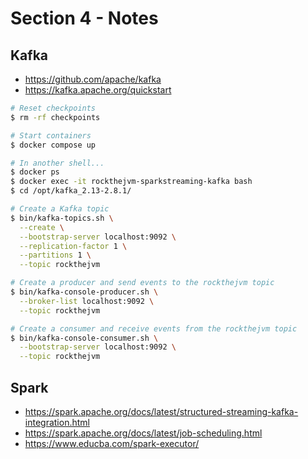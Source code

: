 # Section 4 - Notes

## Kafka

- https://github.com/apache/kafka
- https://kafka.apache.org/quickstart

```bash
# Reset checkpoints
$ rm -rf checkpoints

# Start containers
$ docker compose up

# In another shell...
$ docker ps
$ docker exec -it rockthejvm-sparkstreaming-kafka bash
$ cd /opt/kafka_2.13-2.8.1/

# Create a Kafka topic
$ bin/kafka-topics.sh \
  --create \
  --bootstrap-server localhost:9092 \
  --replication-factor 1 \
  --partitions 1 \
  --topic rockthejvm

# Create a producer and send events to the rockthejvm topic
$ bin/kafka-console-producer.sh \
  --broker-list localhost:9092 \
  --topic rockthejvm

# Create a consumer and receive events from the rockthejvm topic
$ bin/kafka-console-consumer.sh \
  --bootstrap-server localhost:9092 \
  --topic rockthejvm
```

## Spark

- https://spark.apache.org/docs/latest/structured-streaming-kafka-integration.html
- https://spark.apache.org/docs/latest/job-scheduling.html
- https://www.educba.com/spark-executor/
